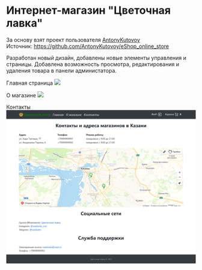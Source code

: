 # Интернет-магазин "Цветочная лавка"

За основу взят проект пользователя <a href="https://github.com/AntonyKutovoy">AntonyKutovoy</a>
<br>Источник: https://github.com/AntonyKutovoy/eShop_online_store

Разработан новый дизайн, добавлены новые элементы управления и страницы.
Добавлена возможность просмотра, редактирования и удаления товара в панели администатора.

Главная страница
![](result.png)

О магазине
![](result2.png)

Контакты
![](result3.png)
